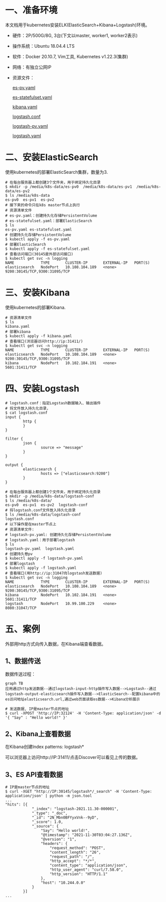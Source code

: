 # 一、准备环境

本文档用于kubernetes安装ELK(ElasticSearch+Kibana+Logstash)环境。
- 硬件：2P/500G/8G, 3台(下文以master, worker1, worker2表示)

- 操作系统：Ubuntu 18.04.4 LTS

- 软件：Docker 20.10.7, Vim工具, Kubernetes v1.22.3(集群)

- 网络：有独立公网IP

- 资源文件：

  [es-pv.yaml](https://github.com/7sprout/learn_share/blob/main/scripts/1.elk-demo/es-pv.yaml)

  [es-statefulset.yaml](https://github.com/7sprout/learn_share/blob/main/scripts/1.elk-demo/es-statefulset.yaml)

  [kibana.yaml](https://github.com/7sprout/learn_share/blob/main/scripts/1.elk-demo/kibana.yaml)

  [logstash.conf](https://github.com/7sprout/learn_share/blob/main/scripts/1.elk-demo/logstash.conf)

  [logstash-pv.yaml](https://github.com/7sprout/learn_share/blob/main/scripts/1.elk-demo/logstash-pv.yaml)

  [logstash.yaml](https://github.com/7sprout/learn_share/blob/main/scripts/1.elk-demo/logstash.yaml)

# 二、安装ElasticSearch

使用kubernetes的部署ElasticSearch集群，数量为3.

~~~ shell
# 在每台服务器上都创建3个文件夹，用于绑定持久化目录
$ mkdir -p /media/k8s-data/es-pv0  /media/k8s-data/es-pv1  /media/k8s-data/es-pv2
$ ls /media/k8s-data
es-pv0  es-pv1  es-pv2
# 接下来的命令只在k8s master节点上执行
# 资源清单文件
# es-pv.yaml：创建持久化存储PersistentVolume
# es-statefulset.yaml：部署ElasticSearch
$ ls 
es-pv.yaml es-statefulset.yaml
# 创建持久化存储PersistentVolume
$ kubectl apply -f es-pv.yaml
# 部署ElasticSearch
$ kubectl apply -f es-statefulset.yaml
# 查看访问端口(30145是外部访问接口)
$ kubectl get svc -n logging
NAME            TYPE       CLUSTER-IP       EXTERNAL-IP   PORT(S)                       
elasticsearch   NodePort   10.108.104.189   <none>        9200:30145/TCP,9300:31095/TCP 
~~~
# 三、安装Kibana

使用kubernetes的部署Kibana.

~~~shell
# 资源清单文件
$ ls
kibana.yaml
# 部署kibana
$ kubectl apply -f kibana.yaml
# 查看端口(浏览器访问http://ip:31411/)
$ kubectl get svc -n logging
NAME            TYPE       CLUSTER-IP       EXTERNAL-IP   PORT(S)                         
elasticsearch   NodePort   10.108.104.189   <none>        9200:30145/TCP,9300:31095/TCP  
kibana          NodePort   10.102.184.191   <none>        5601:31411/TCP                  
~~~
# 四、安装Logstash

~~~shell
# logstash.conf：指定Logstash数据输入、输出插件
# 将文件放入持久化目录，
$ cat logstash.conf
input {
        http {
        }
}

filter {
        json {
                source => "message"
        }
}

output {
        elasticsearch {
                hosts => ["elasticsearch:9200"]
        }
}
~~~

~~~shell
# 在每台服务器上都创建1个文件夹，用于绑定持久化目录
$ mkdir -p /media/k8s-data/logstash-conf
$ ls /media/k8s-data/
es-pv0  es-pv1  es-pv2  logstash-conf 
# 将logstash.conf文件放入持久化目录
$ ls /media/k8s-data/logstash-conf
logstash.conf
# 以下操作是在master节点上
# 资源清单文件: 
# logstash-pv.yaml: 创建持久化存储PersistentVolume
# logstash.yaml：用于部署logstash
$ ls
logstash-pv.yaml  logstash.yaml
# 创建持久卷pv
$ kubectl apply -f logstash-pv.yaml
# 部署logstash
$ kubectl apply -f logstash.yaml
# 查看端口(用http://ip:31047向logstash发送数据)
$ kubectl get svc -n logging
NAME            TYPE       CLUSTER-IP       EXTERNAL-IP   PORT(S)       
elasticsearch   NodePort   10.108.104.189   <none>        9200:30145/TCP,9300:31095/TCP   
kibana          NodePort   10.102.184.191   <none>        5601:31411/TCP    
logstash        NodePort   10.99.100.229    <none>        8080:31047/TCP
~~~
# 五、案例
外部用http方式向传入数据，在Kibana端查看数据。

## 1、数据传送

数据传送过程：

~~~mermaid
graph TB
应用通过http发送数据--通过logstash-input-http插件写入数据-->Logstash--通过logstash-output-elasticsearch插件写入数据-->ElasticSearch--配置kibana中的es访问地址elasticsearch.url,通过web页面读取es数据-->Kibana分析展示
~~~

~~~shell
# 发送数据, IP是master节点的地址
$ curl -XPOST 'http://IP:32124' -H 'Content-Type: application/json' -d '{ "Say" : "Hello world!" }'
~~~

## 2、Kibana上查看数据

在Kibana创建Index patterns: logstash*

可以浏览器上访问http://IP:31411/点击Discover可以看见上传的数据。

## 3、ES API查看数据

~~~shell
# IP是master节点的地址
$ curl -XGET "http://IP:30145/logstash*/_search" -H 'Content-Type: application/json' | python -m json.tool
...
"hits": [{
			"_index": "logstash-2021.11.30-000001",
			"_type": "_doc",
			"_id": "2N_Mbn0BFYyxVnk--9yD",
			"_score": 1.0,
			"_source": {
				"Say": "Hello world!",
				"@timestamp": "2021-11-30T03:04:27.136Z",
				"@version": "1",
				"headers": {
					"request_method": "POST",
					"content_length": "26",
					"request_path": "/",
					"http_accept": "*/*",
					"content_type": "application/json",
					"http_user_agent": "curl/7.58.0",
					"http_version": "HTTP/1.1"
				},
				"host": "10.244.0.0"
			}
		}]
...
~~~


